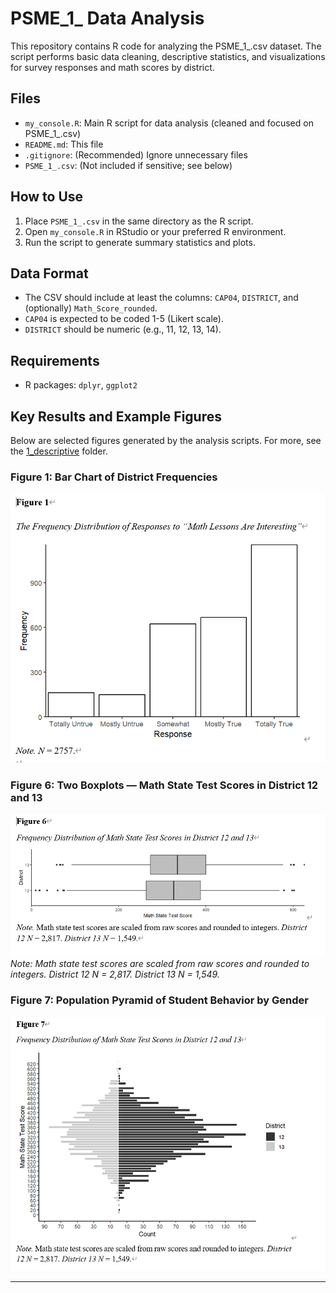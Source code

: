 # PSME_1_ Data Analysis

This repository contains R code for analyzing the PSME_1_.csv dataset. The script performs basic data cleaning, descriptive statistics, and visualizations for survey responses and math scores by district.

## Files
- `my_console.R`: Main R script for data analysis (cleaned and focused on PSME_1_.csv)
- `README.md`: This file
- `.gitignore`: (Recommended) Ignore unnecessary files
- `PSME_1_.csv`: (Not included if sensitive; see below)

## How to Use
1. Place `PSME_1_.csv` in the same directory as the R script.
2. Open `my_console.R` in RStudio or your preferred R environment.
3. Run the script to generate summary statistics and plots.

## Data Format
- The CSV should include at least the columns: `CAP04`, `DISTRICT`, and (optionally) `Math_Score_rounded`.
- `CAP04` is expected to be coded 1-5 (Likert scale).
- `DISTRICT` should be numeric (e.g., 11, 12, 13, 14).

## Requirements
- R packages: `dplyr`, `ggplot2`



## Key Results and Example Figures

Below are selected figures generated by the analysis scripts. For more, see the [1_descriptive](1_descriptive/) folder.

### Figure 1: Bar Chart of District Frequencies
![image alt](https://github.com/pineapple-666/Math-Scores-Analysis/blob/ba2e6e896c67faf7db909914625e4f639f85fd2e/1_descriptive/Figure%201_bar%20chart.png)

### Figure 6: Two Boxplots — Math State Test Scores in District 12 and 13
![image alt](https://github.com/pineapple-666/Math-Scores-Analysis/blob/482aab8b4792ffa42d232f2130d15ee4e79bf4f3/1_descriptive/Figure%206_two%20boxplot.png)
*Note: Math state test scores are scaled from raw scores and rounded to integers. District 12 N = 2,817. District 13 N = 1,549.*

### Figure 7: Population Pyramid of Student Behavior by Gender
![image alt](https://github.com/pineapple-666/Math-Scores-Analysis/blob/de1336fe17d86f36f828a45b26ee4a7c41bb0f28/1_descriptive/Figure%207_population%20pyramid.png)

---










